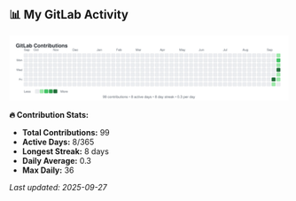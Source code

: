 <!-- GITLAB-STATS:START -->
## 📊 My GitLab Activity

![GitLab Contributions](./gitlab-contributions.svg)

**🔥 Contribution Stats:**
- **Total Contributions:** 99
- **Active Days:** 8/365
- **Longest Streak:** 8 days
- **Daily Average:** 0.3
- **Max Daily:** 36

*Last updated: 2025-09-27*
<!-- GITLAB-STATS:END -->
